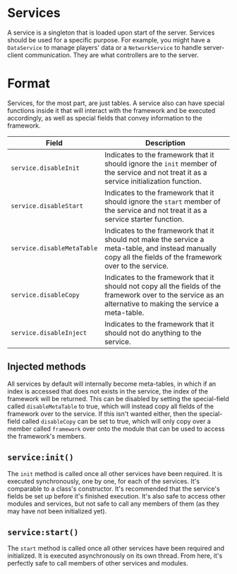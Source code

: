 # Services
A service is a singleton that is loaded upon start of the server. Services should be used for a specific purpose. For example, you might have a `DataService` to manage players' data or a `NetworkService` to handle server-client communication. They are what controllers are to the server.

# Format
Services, for the most part, are just tables. A service also can have special functions inside it that will interact with the framework and be executed accordingly, as well as special fields that convey information to the framework.

| Field | Description |
| ----- | ----------- |
| `service.disableInit` | Indicates to the framework that it should ignore the `init` member of the service and not treat it as a service initialization function. |
| `service.disableStart` | Indicates to the framework that it should ignore the `start` member of the service and not treat it as a service starter function. |
| `service.disableMetaTable` | Indicates to the framework that it should not make the service a meta-table, and instead manually copy all the fields of the framework over to the service. |
| `service.disableCopy` | Indicates to the framework that it should not copy all the fields of the framework over to the service as an alternative to making the service a meta-table. |
| `service.disableInject` | Indicates to the framework that it should not do anything to the service. |

## Injected methods
All services by default will internally become meta-tables, in which if an index is accessed that does not exists in the service, the index of the framework will be returned. This can be disabled by setting the special-field called `disableMetaTable` to true, which will instead copy all fields of the framework over to the service. If this isn't wanted either, then the special-field called `disableCopy` can be set to true, which will only copy over a member called `framework` over onto the module that can be used to access the framework's members.

## `service:init()`
The `init` method is called once all other services have been required. It is executed synchronously, one by one, for each of the services. It's comparable to a class's constructor. It's recommended that the service's fields be set up before it's finished execution. It's also safe to access other modules and services, but not safe to call any members of them (as they may have not been initialized yet).

## `service:start()`
The `start` method is called once all other services have been required and initialized. It is executed asynchronously on its own thread. From here, it's perfectly safe to call members of other services and modules.